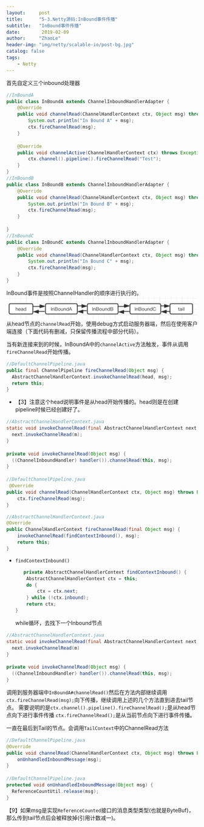 ```yaml
---
layout:     post
title:      "5-3.Netty源码:InBound事件传播"
subtitle:   "InBound事件传播"
date:        2019-02-09
author:     "ZhaoLe"
header-img: "img/netty/scalable-io/post-bg.jpg"
catalog: false
tags:
    - Netty
---
```



首先自定义三个inbound处理器
```java
//InBoundA
public class InBoundA extends ChannelInboundHandlerAdapter {
    @Override
    public void channelRead(ChannelHandlerContext ctx, Object msg) throws Exception {
        System.out.println("In Bound A" + msg);
        ctx.fireChannelRead(msg);
    }

    @Override
    public void channelActive(ChannelHandlerContext ctx) throws Exception {
        ctx.channel().pipeline().fireChannelRead("Test");
    }
}
//InBoundB
public class InBoundB extends ChannelInboundHandlerAdapter {
    @Override
    public void channelRead(ChannelHandlerContext ctx, Object msg) throws Exception {
        System.out.println("In Bound B" + msg);
        ctx.fireChannelRead(msg);
    }

}
//InBoundC
public class InBoundC extends ChannelInboundHandlerAdapter {
    @Override
    public void channelRead(ChannelHandlerContext ctx, Object msg) throws Exception {
        System.out.println("In Bound C" + msg);
        ctx.fireChannelRead(msg);
    }
}
```
InBound事件是按照ChannelHandler的顺序进行执行的。
![IMAGE](/img/netty/5-3/1.jpg)
从head节点的`channelRead`开始，使用debug方式启动服务器端，然后在使用客户端连接（下面代码有删减，只保留传播流程中部分代码）。

当有新连接来到的时候，InBoundA中的`channelActive`方法触发，事件从调用`fireChannelRead`开始传播。

```java
//DefaultChannelPipeline.java
public final ChannelPipeline fireChannelRead(Object msg) {
  AbstractChannelHandlerContext.invokeChannelRead(head, msg);
  return this;
}
```
* 【3】注意这个head说明事件是从head开始传播的。head则是在创建pipeline时候已经创建好了。

```java
//AbstractChannelHandlerContext.java
static void invokeChannelRead(final AbstractChannelHandlerContext next, Object msg) {
  next.invokeChannelRead(m);
}

private void invokeChannelRead(Object msg) {
  ((ChannelInboundHandler) handler()).channelRead(this, msg);
}

//DefaultChannelPipeline.java
 @Override
public void channelRead(ChannelHandlerContext ctx, Object msg) throws Exception {
    ctx.fireChannelRead(msg);
}
```
```java
//AbstractChannelHandlerContext.java
@Override
public ChannelHandlerContext fireChannelRead(final Object msg) {
    invokeChannelRead(findContextInbound(), msg);
    return this;
}
```
  *  `findContextInbound()`
      ```java
         private AbstractChannelHandlerContext findContextInbound() {
          AbstractChannelHandlerContext ctx = this;
          do {
              ctx = ctx.next;
          } while (!ctx.inbound);
          return ctx;
      }
      ```
      while循环，去找下一个Inbound节点

```java
//AbstractChannelHandlerContext.java
static void invokeChannelRead(final AbstractChannelHandlerContext next, Object msg) {
  next.invokeChannelRead(m)    
}

private void invokeChannelRead(Object msg) {
  ((ChannelInboundHandler) handler()).channelRead(this, msg);
}
```
调用到服务器端中`InBoundA#channelRead()`然后在方法内部继续调用`ctx.fireChannelRead(msg);`向下传播，继续调用上述的几个方法直到进去tail节点。
需要说明的是`ctx.channel().pipeline().fireChannelRead();`是从head节点向下进行事件传播
`ctx.fireChannelRead();`是从当前节点向下进行事件传播。

一直在最后到Tail的节点。会调用`TailContext`中的ChannelRead方法
```java
//DefaultChannelPipeline.java
@Override
public void channelRead(ChannelHandlerContext ctx, Object msg) throws Exception {
    onUnhandledInboundMessage(msg);
}

//DefaultChannelPipeline.java
protected void onUnhandledInboundMessage(Object msg) {
  ReferenceCountUtil.release(msg);
}
```
【9】如果msg是实现`ReferenceCounted`接口的消息类型类型(也就是ByteBuf)，那么传到tail节点后会被释放掉(引用计数减一)。